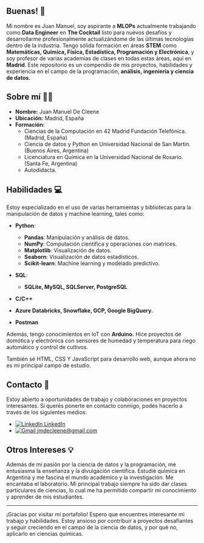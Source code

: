 ## Buenas! 👋

Mi nombre es Juan Manuel, soy aspirante a **MLOPs** actualmente trabajando como **Data Engineer** en **The Cocktail** listo para nuevos desafíos y desarrollarme profesionalmente actualizándome de las últimas tecnologías dentro de la industria.
Tengo sólida formación en áreas **STEM** como **Matemáticas, Química, Física, Estadística, Programación y Electrónica**, y soy profesor de varias academias de clases en todas estas áreas, aquí en **Madrid**.
Este repositorio es un compendio de mis proyectos, habilidades y experiencia en el campo de la programación, **análisis, ingeniería y ciencia de datos.**

## Sobre mí 🧑‍🏫

- **Nombre:** Juan Manuel De Cleene
- **Ubicación:** Madrid, España
- **Formación:**
  - Ciencias de la Computación en 42 Madrid Fundación Telefónica. (Madrid, España)
  - Ciencia de datos y Python en Universidad Nacional de San Martín. (Buenos Aires, Argentina)
  - Licenciatura en Química en la Universidad Nacional de Rosario. (Santa Fe, Argentina)
  - Autodidacta.

## Habilidades 💻

Estoy especializado en el uso de varias herramientas y bibliotecas para la manipulación de datos y machine learning, tales como:

- **Python**:
  - **Pandas**: Manipulación y análisis de datos.
  - **NumPy**: Computación científica y operaciones con matrices.
  - **Matplotlib**: Visualización de datos.
  - **Seaborn**: Visualización de datos estadísticos.
  - **Scikit-learn**: Machine learning y modelado predictivo.
 
- **SQL**:
  - **SQLite, MySQL, SQLServer, PostgreSQL**
- **C/C++**
- **Azure Databricks, Snowflake, GCP, Google BigQuery.**
- **Postman**

Además, tengo conocimientos en IoT con **Arduino.**
Hice proyectos de domótica y electrónica con sensores de humedad y temperatura para riego automático y control de cultivos.

También sé HTML, CSS Y JavaScript para desarrollo web, aunque ahora no es mi principal campo de estudio.

## Contacto 📧

Estoy abierto a oportunidades de trabajo y colaboraciones en proyectos interesantes. Si querés ponerte en contacto conmigo, podés hacerlo a través de los siguientes medios:

- [![LinkedIn](https://skillicons.dev/icons?i=linkedin) LinkedIn](https://www.linkedin.com/in/juan-manuel-de-cleene/)
- [![Gmail](https://skillicons.dev/icons?i=gmail) jmdecleene@gmail.com](mailto:jmdecleene@gmail.com)
## Otros Intereses 💡

Además de mi pasión por la ciencia de datos y la programación, me entusiasma la enseñanza y la divulgación científica.
Estudié química en Argentina y me fascina el mundo académico y la investigación. Me encantaba el laboratorio.
Mi principal trabajo siempre ha sido dar clases particulares de ciencias, lo cual me ha permitido compartir mi conocimiento y aprender de mis estudiantes.

---

¡Gracias por visitar mi portafolio!
Espero que encuentres interesante mi trabajo y habilidades. Estoy ansioso por contribuir a proyectos desafiantes y seguir creciendo en el campo de la ciencia de datos, y por qué no, aplicarlo en ciencias químicas.
